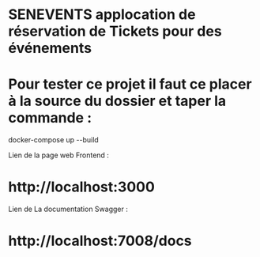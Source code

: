 # SENEVENTS applocation de réservation de Tickets pour des événements

# Pour tester ce projet il faut ce placer à la source du dossier et taper la commande :

docker-compose up --build

Lien de la page web Frontend :
 # http://localhost:3000

Lien de La documentation Swagger :
 # http://localhost:7008/docs

